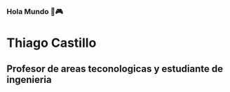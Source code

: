 ### Hola Mundo  🤖🎮
# Thiago Castillo
## Profesor de areas teconologicas y estudiante de ingenieria
<!--
**thiagocastillo/thiagocastillo** is a ✨ _special_ ✨ repository because its `README.md` (this file) appears on your GitHub profile.

Here are some ideas to get you started:

- 🔭 Estoy trabajando de profesor de informatica/programacion/tecnologia 
- 🌱 estoy estudiando ingenieria
- 💬 preguntame sobre informatica
- 📫 Por mi mail 
- 😄 Pronouns: he/him
- ⚡ me divierte jugar videojuegos
-->
